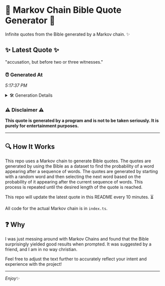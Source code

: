 # 📖 Markov Chain Bible Quote Generator 📖

Infinite quotes from the Bible generated by a Markov chain. ✨

## ✨ Latest Quote ✨
"accusation, but before two or three witnesses."

### ⏰ Generated At
*5:17:37 PM*

<details>
    <summary>🛠️ Generation Details</summary>
    <p>
        <strong>🌱 Seed:</strong> accusation,<br>
        <strong>🔄 Iterations:</strong> 6<br>
        <strong>📜 Context History:</strong><br>[ accusation, ]: but<br>[ accusation,, but ]: before<br>[ accusation,, but, before ]: two<br>[ accusation,, but, before, two ]: or<br>[ accusation,, but, before, two, or ]: three<br>[ accusation,, but, before, two, or, three ]: witnesses.<br>
    </p>
</details>

### ⚠️ Disclaimer ⚠️
**This quote is generated by a program and is not to be taken seriously. It is purely for entertainment purposes.**

---

## 🔍 How It Works

This repo uses a Markov chain to generate Bible quotes. The quotes are generated by using the Bible as a dataset to find the probability of a word appearing after a sequence of words. The quotes are generated by starting with a random word and then selecting the next word based on the probability of it appearing after the current sequence of words. This process is repeated until the desired length of the quote is reached.

This repo will update the latest quote in this README every 10 minutes. ⏳

All code for the actual Markov chain is in `index.ts`.

## ❓ Why

I was just messing around with Markov Chains and found that the Bible surprisingly yielded good results when prompted. 
It was suggested by a friend, and I am in no way christian.

Feel free to adjust the text further to accurately reflect your intent and experience with the project!

---

*Enjoy*✨
